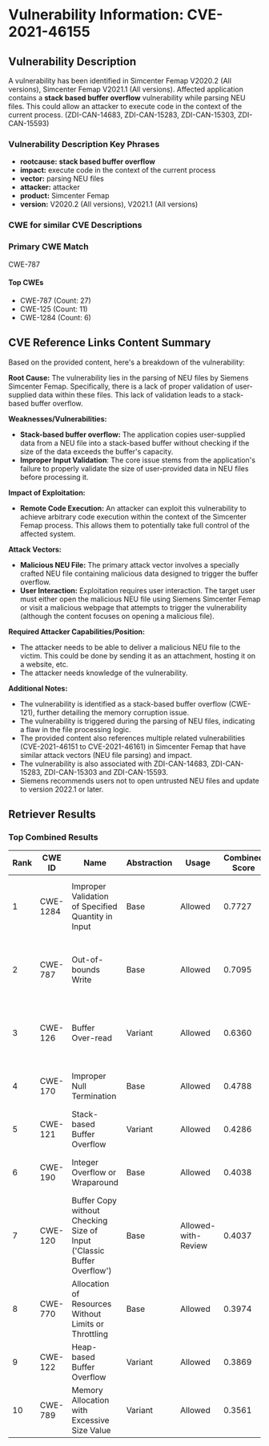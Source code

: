 # Vulnerability Information: CVE-2021-46155

## Vulnerability Description
A vulnerability has been identified in Simcenter Femap V2020.2 (All versions), Simcenter Femap V2021.1 (All versions). Affected application contains a **stack based buffer overflow** vulnerability while parsing NEU files. This could allow an attacker to execute code in the context of the current process. (ZDI-CAN-14683, ZDI-CAN-15283, ZDI-CAN-15303, ZDI-CAN-15593)

### Vulnerability Description Key Phrases
- **rootcause:** **stack based buffer overflow**
- **impact:** execute code in the context of the current process
- **vector:** parsing NEU files
- **attacker:** attacker
- **product:** Simcenter Femap
- **version:** V2020.2 (All versions), V2021.1 (All versions)

### CWE for similar CVE Descriptions
### Primary CWE Match
CWE-787

#### Top CWEs
- CWE-787 (Count: 27)
- CWE-125 (Count: 11)
- CWE-1284 (Count: 6)

## CVE Reference Links Content Summary
Based on the provided content, here's a breakdown of the vulnerability:

**Root Cause:** The vulnerability lies in the parsing of NEU files by Siemens Simcenter Femap. Specifically, there is a lack of proper validation of user-supplied data within these files. This lack of validation leads to a stack-based buffer overflow.

**Weaknesses/Vulnerabilities:**
*   **Stack-based buffer overflow:**  The application copies user-supplied data from a NEU file into a stack-based buffer without checking if the size of the data exceeds the buffer's capacity.
*   **Improper Input Validation**: The core issue stems from the application's failure to properly validate the size of user-provided data in NEU files before processing it.

**Impact of Exploitation:**
*   **Remote Code Execution:** An attacker can exploit this vulnerability to achieve arbitrary code execution within the context of the Simcenter Femap process. This allows them to potentially take full control of the affected system.

**Attack Vectors:**
*   **Malicious NEU File:** The primary attack vector involves a specially crafted NEU file containing malicious data designed to trigger the buffer overflow.
*   **User Interaction:** Exploitation requires user interaction. The target user must either open the malicious NEU file using Siemens Simcenter Femap or visit a malicious webpage that attempts to trigger the vulnerability (although the content focuses on opening a malicious file).

**Required Attacker Capabilities/Position:**
*   The attacker needs to be able to deliver a malicious NEU file to the victim. This could be done by sending it as an attachment, hosting it on a website, etc.
*   The attacker needs knowledge of the vulnerability.

**Additional Notes:**
*   The vulnerability is identified as a stack-based buffer overflow (CWE-121), further detailing the memory corruption issue.
*   The vulnerability is triggered during the parsing of NEU files, indicating a flaw in the file processing logic.
*   The provided content also references multiple related vulnerabilities (CVE-2021-46151 to CVE-2021-46161) in Simcenter Femap that have similar attack vectors (NEU file parsing) and impact.
*   The vulnerability is also associated with ZDI-CAN-14683, ZDI-CAN-15283, ZDI-CAN-15303 and ZDI-CAN-15593.
*   Siemens recommends users not to open untrusted NEU files and update to version 2022.1 or later.

## Retriever Results

### Top Combined Results

| Rank | CWE ID | Name | Abstraction | Usage | Combined Score | Retrievers | Individual Scores |
|------|--------|------|-------------|-------|---------------|------------|-------------------|
| 1 | CWE-1284 | Improper Validation of Specified Quantity in Input | Base | Allowed | 0.7727 | dense, sparse, graph | dense: 0.548, sparse: 0.390, graph: 0.770 |
| 2 | CWE-787 | Out-of-bounds Write | Base | Allowed | 0.7095 | dense, sparse, graph | dense: 0.539, sparse: 0.277, graph: 0.787 |
| 3 | CWE-126 | Buffer Over-read | Variant | Allowed | 0.6360 | dense, sparse, graph | dense: 0.536, sparse: 0.259, graph: 0.763 |
| 4 | CWE-170 | Improper Null Termination | Base | Allowed | 0.4788 | sparse, graph | sparse: 0.212, graph: 1.000 |
| 5 | CWE-121 | Stack-based Buffer Overflow | Variant | Allowed | 0.4286 | dense, sparse | dense: 0.592, sparse: 0.294 |
| 6 | CWE-190 | Integer Overflow or Wraparound | Base | Allowed | 0.4038 | dense, sparse | dense: 0.526, sparse: 0.246 |
| 7 | CWE-120 | Buffer Copy without Checking Size of Input ('Classic Buffer Overflow') | Base | Allowed-with-Review | 0.4037 | dense, sparse | dense: 0.549, sparse: 0.259 |
| 8 | CWE-770 | Allocation of Resources Without Limits or Throttling | Base | Allowed | 0.3974 | dense, sparse | dense: 0.534, sparse: 0.227 |
| 9 | CWE-122 | Heap-based Buffer Overflow | Variant | Allowed | 0.3869 | dense, sparse | dense: 0.552, sparse: 0.250 |
| 10 | CWE-789 | Memory Allocation with Excessive Size Value | Variant | Allowed | 0.3561 | sparse, graph | sparse: 0.219, graph: 0.729 |

